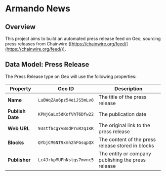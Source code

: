 # Armando News

## Overview

This project aims to build an automated press release feed on Geo, sourcing press releases from Chainwire ([https://chainwire.org/feed/](https://chainwire.org/feed/)).

## Data Model: Press Release

The Press Release type on Geo will use the following properties:

| Property       | Geo ID                                 | Description                                        |
|---------------|--------------------------------------|--------------------------------------------------|
| **Name**      | `LuBWqZAu6pz54eiJS5mLv8`            | The title of the press release                 |
| **Publish Date** | `KPNjGaLx5dKofVhT6Dfw22`         | The publication date                           |
| **Web URL**   | `93stf6cgYvBsdPruRzq1KK`           | The original link to the press release         |
| **Blocks**    | `QYbjCM6NT9xmh2hFGsqpQX`           | The content of the press release stored in blocks  |
| **Publisher** | `Lc4JrkpMUPhNstqs7mvnc5`           | The entity or company publishing the press release |
